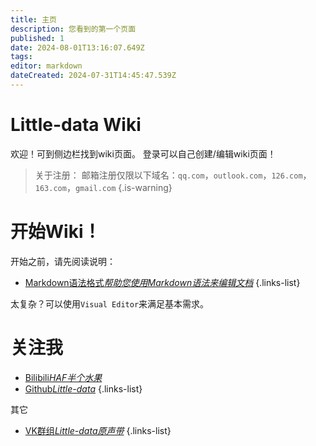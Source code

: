 ```yaml
---
title: 主页
description: 您看到的第一个页面
published: 1
date: 2024-08-01T13:16:07.649Z
tags: 
editor: markdown
dateCreated: 2024-07-31T14:45:47.539Z
---
```


# Little-data Wiki

欢迎！可到侧边栏找到wiki页面。
登录可以自己创建/编辑wiki页面！

> 关于注册：
> 邮箱注册仅限以下域名：`qq.com`，`outlook.com`，`126.com`，`163.com`，`gmail.com`
{.is-warning}

# 开始Wiki！
开始之前，请先阅读说明：

- [Markdown语法格式*帮助您使用Markdown语法来编辑文档*](https://wiki.little-data.eu.org/zh/help)
{.links-list}

太复杂？可以使用`Visual Editor`来满足基本需求。

# 关注我

- [Bilibili*HAF半个水果*](https://space.bilibili.com/357695126)
- [Github*Little-data*](https://github.com/Little-Data)
{.links-list}

其它

- [VK群组*Little-data原声带*](https://vk.com/club226685250)
{.links-list}